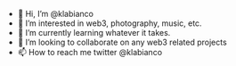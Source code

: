 - 👋 Hi, I’m @klabianco
- 👀 I’m interested in web3, photography, music, etc.
- 🌱 I’m currently learning whatever it takes.
- 💞️ I’m looking to collaborate on any web3 related projects
- 📫 How to reach me twitter @klabianco

<!---
klabianco/klabianco is a ✨ special ✨ repository because its `README.md` (this file) appears on your GitHub profile.
You can click the Preview link to take a look at your changes.
--->
